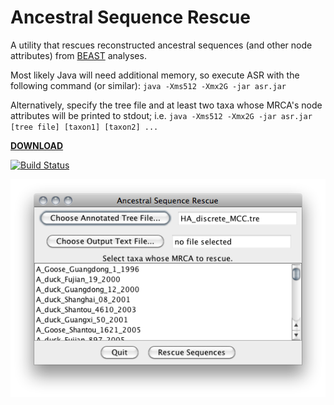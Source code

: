 # Ancestral Sequence Rescue

A utility that rescues reconstructed ancestral sequences (and other node attributes) from [BEAST](http://beast.bio.ed.ac.uk/) analyses.

Most likely Java will need additional memory, so execute ASR with the following command (or similar):
`java -Xms512 -Xmx2G -jar asr.jar`

Alternatively, specify the tree file and at least two taxa whose MRCA's node attributes will be printed to stdout; i.e.
`java -Xms512 -Xmx2G -jar asr.jar [tree file] [taxon1] [taxon2] ...`

[**DOWNLOAD**](http://github.com/armanbilge/AncestralSequenceRescue/releases)

[![Build Status](https://travis-ci.org/armanbilge/AncestralSequenceRescue.svg?branch=master)](https://travis-ci.org/armanbilge/AncestralSequenceRescue)

![ASR Screenshot](asr.png)
